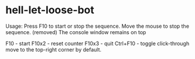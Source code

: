 # hell-let-loose-bot
Usage:
Press F10 to start or stop the sequence.
Move the mouse to stop the sequence. (removed)
The console window remains on top

F10 - start
F10x2 - reset counter
F10x3 - quit
Ctrl+F10 - toggle click-through
move to the top-right corner by default.
